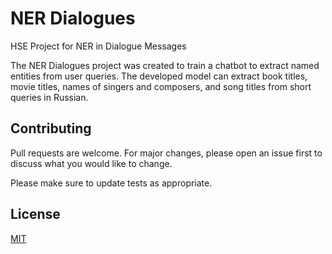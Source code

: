 # NER Dialogues
HSE Project for NER in Dialogue Messages

The NER Dialogues project was created to train a chatbot to extract named entities from user queries. The developed model can extract book titles, movie titles, names of singers and composers, and song titles from short queries in Russian.

## Contributing
Pull requests are welcome. For major changes, please open an issue first to discuss what you would like to change.

Please make sure to update tests as appropriate.

## License
[MIT](https://choosealicense.com/licenses/mit/)
